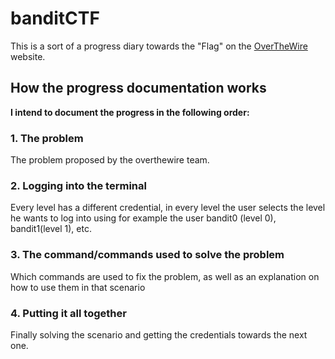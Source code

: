 # banditCTF

This is a sort of a progress diary towards the "Flag" on the [OverTheWire](https://overthewire.org/wargames/bandit/) website.

## How the progress documentation works

**I intend to document the progress in the following order:**

### 1. The problem

The problem proposed by the overthewire team.

### 2. Logging into the terminal

Every level has a different credential, in every level the user selects the level he wants to log into using for example the user bandit0 (level 0), bandit1(level 1), etc.

### 3. The command/commands used to solve the problem

Which commands are used to fix the problem, as well as an explanation on how to use them in that scenario

### 4. Putting it all together

Finally solving the scenario and getting the credentials towards the next one.
